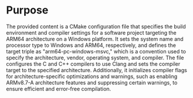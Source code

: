 # Purpose
The provided content is a CMake configuration file that specifies the build environment and compiler settings for a software project targeting the ARM64 architecture on a Windows platform. It sets the system name and processor type to Windows and ARM64, respectively, and defines the target triple as "arm64-pc-windows-msvc," which is a convention used to specify the architecture, vendor, operating system, and compiler. The file configures the C and C++ compilers to use Clang and sets the compiler target to the specified architecture. Additionally, it initializes compiler flags for architecture-specific optimizations and warnings, such as enabling ARMv8.7-A architecture features and suppressing certain warnings, to ensure efficient and error-free compilation.
